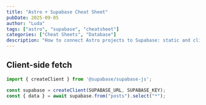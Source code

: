 ```yaml
---
title: "Astro + Supabase Cheat Sheet"
pubDate: 2025-09-05
author: "Luda"
tags: ["astro", "supabase", "cheatsheet"]
categories: ["Cheat Sheets", "Database"]
description: "How to connect Astro projects to Supabase: static and client-side."
---
```


## Client-side fetch
```js
import { createClient } from '@supabase/supabase-js';

const supabase = createClient(SUPABASE_URL, SUPABASE_KEY);
const { data } = await supabase.from("posts").select("*");
```